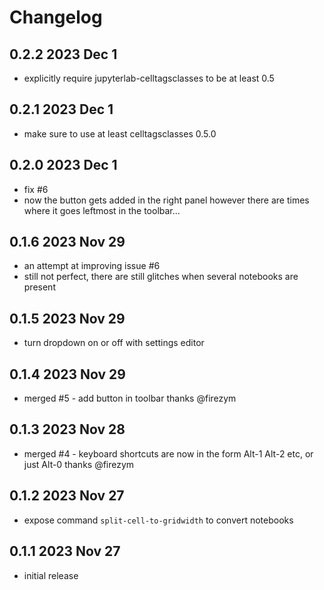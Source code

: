 # Changelog

## 0.2.2 2023 Dec 1

- explicitly require jupyterlab-celltagsclasses to be at least 0.5

## 0.2.1 2023 Dec 1

- make sure to use at least celltagsclasses 0.5.0

## 0.2.0 2023 Dec 1

- fix #6
- now the button gets added in the right panel
  however there are times where it goes leftmost in the toolbar...

## 0.1.6 2023 Nov 29

- an attempt at improving issue #6
- still not perfect, there are still glitches
  when several notebooks are present

## 0.1.5 2023 Nov 29

- turn dropdown on or off with settings editor

## 0.1.4 2023 Nov 29

- merged #5 - add button in toolbar
  thanks @firezym

## 0.1.3 2023 Nov 28

- merged #4 - keyboard shortcuts are now in the form
  Alt-1 Alt-2 etc, or just Alt-0
  thanks @firezym

## 0.1.2 2023 Nov 27

- expose command `split-cell-to-gridwidth` to convert notebooks

## 0.1.1 2023 Nov 27

- initial release
